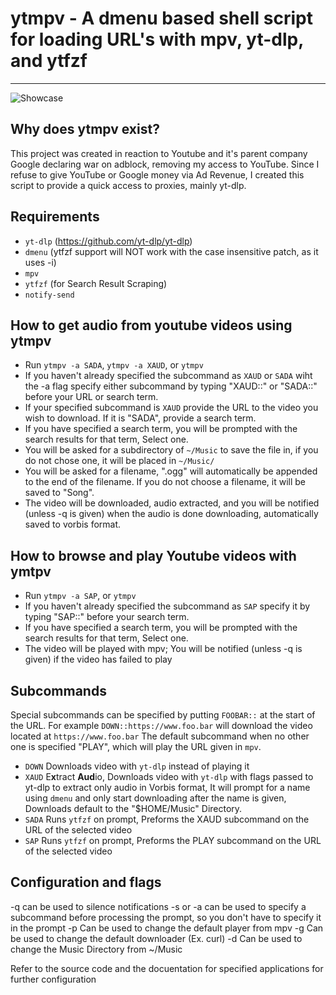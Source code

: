 # ytmpv - A dmenu based shell script for loading URL's with mpv, yt-dlp, and ytfzf
--------

![Showcase](./showcase.gif)

## Why does ytmpv exist?
This project was created in reaction to Youtube and it's parent company Google
declaring war on adblock, removing my access to YouTube. Since I refuse to give YouTube
or Google money via Ad Revenue, I created this script to provide a quick access to proxies,
mainly yt-dlp. 

## Requirements
- `yt-dlp` (https://github.com/yt-dlp/yt-dlp)
- `dmenu` (ytfzf support will NOT work with the case insensitive patch, as it uses -i)
- `mpv`
- `ytfzf` (for Search Result Scraping)
- `notify-send`

## How to get audio from youtube videos using ytmpv
- Run `ytmpv -a SADA`, `ytmpv -a XAUD`, or `ytmpv`
- If you haven't already specified the subcommand as `XAUD` or `SADA` wiht the -a flag specify either subcommand by typing "XAUD::" or "SADA::"
before your URL or search term.
- If your specified subcommand is `XAUD` provide the URL to the video you wish to download. If it is "SADA", provide a search term.
- If you have specified a search term, you will be prompted with the search results for that term, Select one.
- You will be asked for a subdirectory of `~/Music` to save the file in, if you do not chose one, it will be placed in `~/Music/`
- You will be asked for a filename, ".ogg" will automatically be appended to the end of the filename. If you do not choose a filename, it will be saved to "Song".
- The video will be downloaded, audio extracted, and you will be notified (unless -q is given) when the audio is done downloading, automatically saved to vorbis
format.

## How to browse and play Youtube videos with ymtpv
- Run `ytmpv -a SAP`, or `ytmpv`
- If you haven't already specified the subcommand as `SAP` specify it by typing "SAP::" before your search term.
- If you have specified a search term, you will be prompted with the search results for that term, Select one.
- The video will be played with mpv; You will be notified (unless -q is given) if the video has failed to play

## Subcommands
Special subcommands can be specified by putting `FOOBAR::` at the start of the URL.
For example `DOWN::https://www.foo.bar` will download the video located at `https://www.foo.bar`
The default subcommand when no other one is specified "PLAY", which will play the URL given in `mpv`.

- `DOWN` Downloads video with `yt-dlp` instead of playing it
- `XAUD` E**x**tract **Aud**io, Downloads video with `yt-dlp` with flags passed to yt-dlp
to extract only audio in Vorbis format, It will prompt for a name using `dmenu`
and only start downloading after the name is given, Downloads default to the "$HOME/Music"
Directory.
- `SADA` Runs `ytfzf` on prompt, Preforms the XAUD subcommand on the URL of the selected video
- `SAP` Runs `ytfzf` on prompt, Preforms the PLAY subcommand on the URL of the selected video

## Configuration and flags
-q can be used to silence notifications
-s or -a can be used to specify a subcommand before processing the prompt, so you don't have to specify it in the prompt
-p Can be used to change the default player from mpv
-g Can be used to change the default downloader (Ex. curl)
-d Can be used to change the Music Directory from ~/Music

Refer to the source code and the docuentation for specified applications for
further configuration
